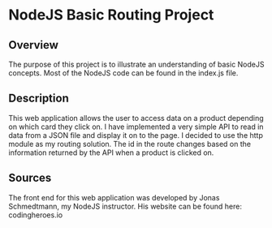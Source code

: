 # NodeJS Basic Routing Project
## Overview
The purpose of this project is to illustrate an understanding of basic NodeJS concepts. Most of the NodeJS code can be found in the index.js file.

## Description
This web application allows the user to access data on a product depending on which card they click on. I have implemented a very simple API to read
in data from a JSON file and display it on to the page. I decided to use the http module as my routing solution. The id in the route changes based on the
information returned by the API when a product is clicked on.

## Sources
The front end for this web application was developed by Jonas Schmedtmann, my NodeJS instructor. His website can be found here: codingheroes.io
